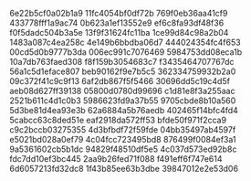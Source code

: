 6e22b5cf0a02b1a9
11fc4054bf0df72b
769f0eb36aa41cf9
433778fff1a9ac74
0b623a1ef13552e9
ef6c8fa93df48f36
f0f5dadc504b3a5e
13f9f31624fc11ba
1ce99d84c98a2b04
1483a087c4ea258c
4e149b6bbdba06d7
444024354fc4f653
00cd5d0b9777b3da
006ec991c7076469
5984753dd08eca1b
10a7db763faed308
f8f159b3054683c7
f3435464707767dc
56a1c5d1eface807
beb90162f9e7b5c5
362334759932b2a0
09c372f41c9c9f13
6af2db867f5f5466
30696dd5c19c4d5f
aeb08d627ff39138
05800d0780d99696
c1d81e8f3a255aac
2521b611c4d1c0b3
5986623fd9a37b55
9705cbde8b10a560
5d3be81d4ea93e3b
62a6884a5b76aedb
402465f14bfc4fd4
5cabcc63c8ded51e
eaf2918da572ff53
bfde50f971f2cca9
c9c2bccb03275355
4d3bfbdf72f59fde
04bb35497ab4597f
e5021bd028a0ef79
4c04fcc723495bd8
876499f0084ef3a1
9a5361602cb5b1dc
94829f48510df5e5
4c037d573ed92b8c
fdc7dd10ef3bc445
2aa9b26fed71f088
f491eff6f747e614
6d6057213fd32dc8
1f43b85ee63b3dbe
39847012e2e53d06
